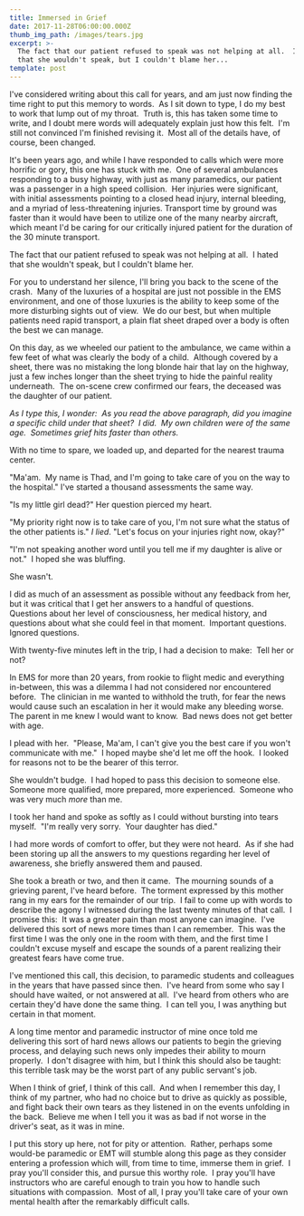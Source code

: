 ```yaml
---
title: Immersed in Grief
date: 2017-11-28T06:00:00.000Z
thumb_img_path: /images/tears.jpg
excerpt: >-
  The fact that our patient refused to speak was not helping at all.  I hated
  that she wouldn't speak, but I couldn't blame her...
template: post
---
```

<p>I've considered writing about this call for years, and am just now finding the time right to put this memory to words.  As I sit down to type, I do my best to work that lump out of my throat.  Truth is, this has taken some time to write, and I doubt mere words will adequately explain just how this felt.  I'm still not convinced I'm finished revising it.  Most all of the details have, of course, been changed.</p>

<p>It's been years ago, and while I have responded to calls which were more horrific or gory, this one has stuck with me.  One of several ambulances responding to a busy highway, with just as many paramedics, our patient was a passenger in a high speed collision.  Her injuries were significant, with initial assessments pointing to a closed head injury, internal bleeding, and a myriad of less-threatening injuries. Transport time by ground was faster than it would have been to utilize one of the many nearby aircraft, which meant I'd be caring for our critically injured patient for the duration of the 30 minute transport.</p>

<p>The fact that our patient refused to speak was not helping at all.  I hated that she wouldn't speak, but I couldn't blame her.</p>

<p>For you to understand her silence, I'll bring you back to the scene of the crash.  Many of the luxuries of a hospital are just not possible in the EMS environment, and one of those luxuries is the ability to keep some of the more disturbing sights out of view.  We do our best, but when multiple patients need rapid transport, a plain flat sheet draped over a body is often the best we can manage.</p>

<p>On this day, as we wheeled our patient to the ambulance, we came within a few feet of what was clearly the body of a child.  Although covered by a sheet, there was no mistaking the long blonde hair that lay on the highway, just a few inches longer than the sheet trying to hide the painful reality underneath.  The on-scene crew confirmed our fears, the deceased was the daughter of our patient.</p>

<p><em>As I type this, I wonder:  As you read the above paragraph, did you imagine a specific child under that sheet?  I did.  My own children were of the same age.  Sometimes grief hits faster than others.</em></p>

<p>With no time to spare, we loaded up, and departed for the nearest trauma center.</p>

<p>"Ma'am.  My name is Thad, and I'm going to take care of you on the way to the hospital." I've started a thousand assessments the same way.</p>

<p>"Is my little girl dead?" Her question pierced my heart.</p>

<p>"My priority right now is to take care of you, I'm not sure what the status of the other patients is." <em>I lied</em>. "Let's focus on your injuries right now, okay?"</p>

<p>"I'm not speaking another word until you tell me if my daughter is alive or not."  I hoped she was bluffing.</p>

<p>She wasn't.</p>

<p>I did as much of an assessment as possible without any feedback from her, but it was critical that I get her answers to a handful of questions.  Questions about her level of consciousness, her medical history, and questions about what she could feel in that moment.  Important questions.  Ignored questions.</p>

<p>With twenty-five minutes left in the trip, I had a decision to make:  Tell her or not?</p>

<p>In EMS for more than 20 years, from rookie to flight medic and everything in-between, this was a dilemma I had not considered nor encountered before.  The clinician in me wanted to withhold the truth, for fear the news would cause such an escalation in her it would make any bleeding worse.  The parent in me knew I would want to know.  Bad news does not get better with age.</p>

<p>I plead with her.  "Please, Ma'am, I can't give you the best care if you won't communicate with me."  I hoped maybe she'd let me off the hook.  I looked for reasons not to be the bearer of this terror.</p>

<p>She wouldn't budge.  I had hoped to pass this decision to someone else.  Someone more qualified, more prepared, more experienced.  Someone who was very much <em>more</em> than me.</p>

<p>I took her hand and spoke as softly as I could without bursting into tears myself.  "I'm really very sorry.  Your daughter has died."</p>

<p>I had more words of comfort to offer, but they were not heard.  As if she had been storing up all the answers to my questions regarding her level of awareness, she briefly answered them and paused.</p>

<p>She took a breath or two, and then it came.  The mourning sounds of a grieving parent, I've heard before.  The torment expressed by this mother rang in my ears for the remainder of our trip.  I fail to come up with words to describe the agony I witnessed during the last twenty minutes of that call.  I promise this:  It was a greater pain than most anyone can imagine.  I've delivered this sort of news more times than I can remember.  This was the first time I was the only one in the room with them, and the first time I couldn't excuse myself and escape the sounds of a parent realizing their greatest fears have come true.</p>

<p>I've mentioned this call, this decision, to paramedic students and colleagues in the years that have passed since then.  I've heard from some who say I should have waited, or not answered at all.  I've heard from others who are certain they'd have done the same thing.  I can tell you, I was anything but certain in that moment.</p>

<p>A long time mentor and paramedic instructor of mine once told me delivering this sort of hard news allows our patients to begin the grieving process, and delaying such news only impedes their ability to mourn properly.  I don't disagree with him, but I think this should also be taught:  this terrible task may be the worst part of any public servant's job.</p>

<p>When I think of grief, I think of this call.  And when I remember this day, I think of my partner, who had no choice but to drive as quickly as possible, and fight back their own tears as they listened in on the events unfolding in the back.  Believe me when I tell you it was as bad if not worse in the driver's seat, as it was in mine.</p>

<p>I put this story up here, not for pity or attention.  Rather, perhaps some would-be paramedic or EMT will stumble along this page as they consider entering a profession which will, from time to time, immerse them in grief.  I pray you'll consider this, and pursue this worthy role.  I pray you'll have instructors who are careful enough to train you how to handle such situations with compassion.  Most of all, I pray you'll take care of your own mental health after the remarkably difficult calls.</p>

<p> </p>
